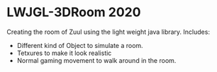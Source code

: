 # LWJGL-3DRoom 2020

Creating the room of Zuul using the light weight java library.
Includes:
- Different kind of Object to simulate a room.
- Tetxures to make it look realistic
- Normal gaming movement to walk around in the room. 
